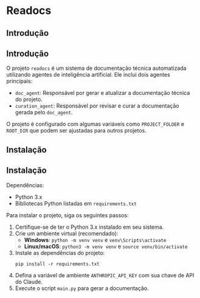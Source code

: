 # Readocs

## Introdução
## Introdução
O projeto `readocs` é um sistema de documentação técnica automatizada utilizando agentes de inteligência artificial. Ele inclui dois agentes principais:

- `doc_agent`: Responsável por gerar e atualizar a documentação técnica do projeto.
- `curation_agent`: Responsável por revisar e curar a documentação gerada pelo `doc_agent`.

O projeto é configurado com algumas variáveis como `PROJECT_FOLDER` e `ROOT_DIR` que podem ser ajustadas para outros projetos.

## Instalação
## Instalação

Dependências:
- Python 3.x
- Bibliotecas Python listadas em `requirements.txt`

Para instalar o projeto, siga os seguintes passos:

1. Certifique-se de ter o Python 3.x instalado em seu sistema.
2. Crie um ambiente virtual (recomendado):
   - **Windows**: `python -m venv venv` e `venv\Scripts\activate`
   - **Linux/macOS**: `python3 -m venv venv` e `source venv/bin/activate`
3. Instale as dependências do projeto:
   ```
   pip install -r requirements.txt
   ```
4. Defina a variável de ambiente `ANTHROPIC_API_KEY` com sua chave de API do Claude.
5. Execute o script `main.py` para gerar a documentação.
